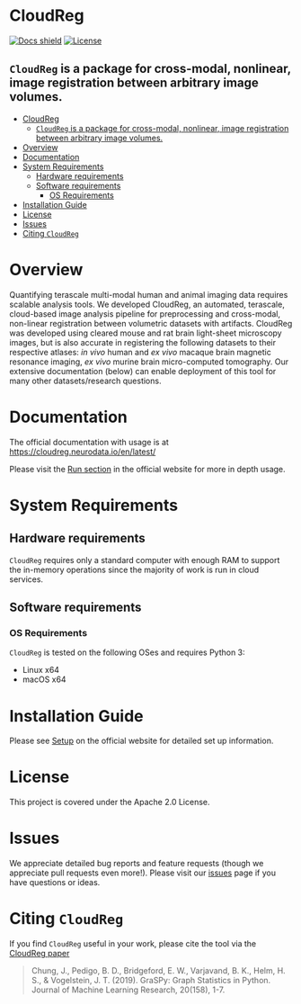 # CloudReg
[![Docs shield](https://img.shields.io/readthedocs/CloudReg)](https://CloudReg.readthedocs.io/)
[![License](https://img.shields.io/badge/License-Apache%202.0-blue.svg)](https://opensource.org/licenses/Apache-2.0)



## `CloudReg` is a package for cross-modal, nonlinear, image registration between arbitrary image volumes.
- [CloudReg](#cloudreg)
  - [`CloudReg` is a package for cross-modal, nonlinear, image registration between arbitrary image volumes.](#cloudreg-is-a-package-for-cross-modal-nonlinear-image-registration-between-arbitrary-image-volumes)
- [Overview](#overview)
- [Documentation](#documentation)
- [System Requirements](#system-requirements)
  - [Hardware requirements](#hardware-requirements)
  - [Software requirements](#software-requirements)
    - [OS Requirements](#os-requirements)
- [Installation Guide](#installation-guide)
- [License](#license)
- [Issues](#issues)
- [Citing `CloudReg`](#citing-cloudreg)


# Overview
Quantifying terascale multi-modal human and animal imaging data requires scalable analysis tools. We developed CloudReg, an automated, terascale, cloud-based image analysis pipeline for preprocessing and cross-modal, non-linear registration between volumetric datasets with artifacts. CloudReg was developed using cleared mouse and rat brain light-sheet microscopy images, but is also accurate in registering the following datasets to their respective atlases: *in vivo* human and *ex vivo* macaque brain magnetic resonance imaging, *ex vivo* murine brain micro-computed tomography. Our extensive documentation (below) can enable deployment of this tool for many other datasets/research questions.

# Documentation
The official documentation with usage is at https://cloudreg.neurodata.io/en/latest/

Please visit the [Run section](https://cloudreg.neurodata.io/en/latest/setup.html) in the official website for more in depth usage.

# System Requirements
## Hardware requirements
`CloudReg` requires only a standard computer with enough RAM to support the in-memory operations since the majority of work is run in cloud services.

## Software requirements
### OS Requirements
`CloudReg` is tested on the following OSes and requires Python 3:
- Linux x64
- macOS x64

# Installation Guide
Please see [Setup](https://cloudreg.neurodata.io/en/latest/setup.html) on the official website for detailed set up information. 

# License
This project is covered under the Apache 2.0 License.

# Issues
We appreciate detailed bug reports and feature requests (though we appreciate pull requests even more!). Please visit our [issues](https://github.com/neurodata/CloudReg/issues) page if you have questions or ideas.

# Citing `CloudReg`
If you find `CloudReg` useful in your work, please cite the tool via the [CloudReg paper](https://www.biorxiv.org/content/10.1101/2021.01.26.428355v1)

> Chung, J., Pedigo, B. D., Bridgeford, E. W., Varjavand, B. K., Helm, H. S., & Vogelstein, J. T. (2019). GraSPy: Graph Statistics in Python. Journal of Machine Learning Research, 20(158), 1-7.

